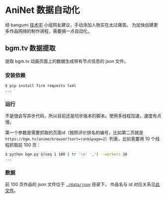 # AniNet 数据自动化

经 bangumi [技术宅](https://bgm.tv/group/topic/358702)
小组网友建议，手动添加人物实在太过痛苦。
为加快创建更多作品网络的制作进程，需要搞一点自动化。

## bgm.tv 数据提取

提取 bgm.tv 动画页面上的数据生成带有节点信息的 json 文件。

### 安装依赖

```bash
$ pip install fire requests lxml
...
```

### 运行

不是很会写异步代码，所以目前还是同步版本的脚本。使用多线程加速，速度有点慢。

第一个参数是需要抓取的页面id（按照评价排名的编号，比如第二页就是 `https://bgm.tv/anime/browser?sort=rank&page=2`）列表，比如我要用 10 个线程抓取前 100 页：

```bash
$ python bgm.py $(seq 1 100 | tr '\n' ',') --workers 10
...
```

### 数据

前 100 页作品的 json 文件位于 [`./data/json`](./data/json) 目录下，
作品名与 id 对应关系见[此文件](./data/bgm.json)。
